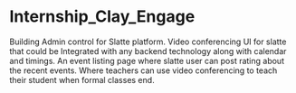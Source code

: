# Internship_Clay_Engage

Building Admin control for Slatte platform. Video conferencing UI for slatte that could be Integrated with any backend technology along with calendar and timings. An event listing page where slatte user can post rating about the recent events. Where teachers can use video conferencing to teach their student when formal classes end. 
